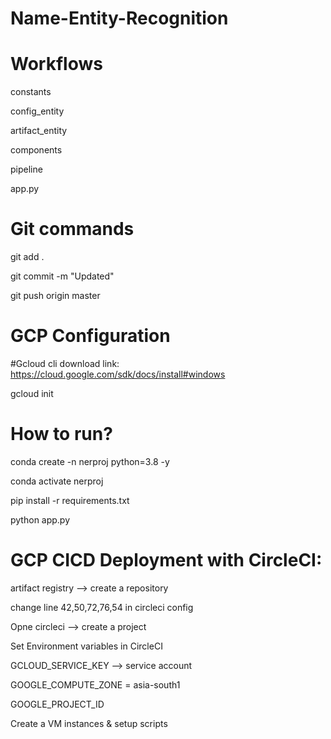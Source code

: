 # Name-Entity-Recognition

# Workflows

constants

config_entity

artifact_entity

components

pipeline

app.py



# Git commands

git add .

git commit -m "Updated"

git push origin master

# GCP Configuration

#Gcloud cli download link: https://cloud.google.com/sdk/docs/install#windows

gcloud init

# How to run?

conda create -n nerproj python=3.8 -y

conda activate nerproj

pip install -r requirements.txt

python app.py

# GCP CICD Deployment with CircleCI:

artifact registry --> create a repository

change line 42,50,72,76,54 in circleci config

Opne circleci --> create a project

Set Environment variables in CircleCI

GCLOUD_SERVICE_KEY --> service account

GOOGLE_COMPUTE_ZONE = asia-south1

GOOGLE_PROJECT_ID

Create a VM instances & setup scripts